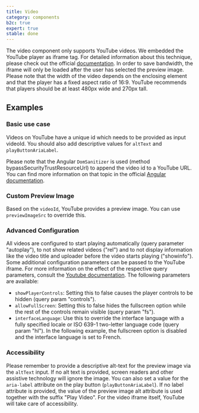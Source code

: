 ```yaml
---
title: Video
category: components
b2c: true
expert: true
stable: done
---
```


The video component only supports YouTube videos. We embedded the YouTube player as iframe tag. For detailed information about this technique, please check out the official [documentation](https://developers.google.com/youtube/player_parameters?hl=en). In order to save bandwidth, the iframe will only be loaded after the user has selected the preview image. Please note that the width of the video depends on the enclosing element and that the player has a fixed aspect ratio of 16:9. YouTube recommends that players should be at least 480px wide and 270px tall.

## Examples

### Basic use case

Videos on YouTube have a unique id which needs to be provided as input videoId. You should also add descriptive values for `altText` and `playButtonAriaLabel`.

Please note that the Angular `DomSanitizer` is used (method bypassSecurityTrustResourceUrl) to append the video id to a YouTube URL. You can find more information on that topic in the official [Angular documentation](https://developers.google.com/youtube/player_parameters?hl=en).

<!-- example(video) -->

### Custom Preview Image

Based on the `videoId`, YouTube provides a preview image. You can use `previewImageSrc` to override this.

<!-- example(video-custom) -->

### Advanced Configuration

All videos are configured to start playing automatically (query parameter "autoplay"), to not show related videos ("rel") and to not display information like the video title and uploader before the video starts playing ("showinfo"). Some additional configuration parameters can be passed to the YouTube iframe. For more information on the effect of the respective query parameters, consult the [Youtube documentation](https://developers.google.com/youtube/player_parameters?hl=en#Parameters). The following parameters are available:

-   `showPlayerControls`: Setting this to false causes the player controls to be hidden (query param "controls").
-   `allowFullScreen`: Setting this to false hides the fullscreen option while the rest of the controls remain visible (query param "fs").
-   `interfaceLanguage`: Use this to override the interface language with a fully specified locale or ISO 639-1 two-letter language code (query param "hl"). In the following example, the fullscreen option is disabled and the interface language is set to French.

<!-- example(video-advanced) -->

### Accessibility

Please remember to provide a descriptive alt-text for the preview image via the `altText` input. If no alt text is provided, screen readers and other assistive technology will ignore the image. You can also set a value for the `aria-label` attribute on the play button (`playButtonAriaLabel`). If no label attribute is provided, the value of the preview image alt attribute is used together with the suffix "Play Video". For the video iframe itself, YouTube will take care of accessibility.

